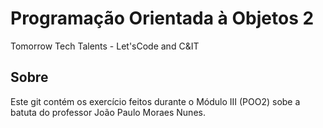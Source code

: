 # Programação Orientada à Objetos 2

Tomorrow Tech Talents - Let'sCode and C&IT

## Sobre
Este git contém os exercício feitos durante o Módulo III (POO2) sobe a batuta do professor João Paulo Moraes Nunes.